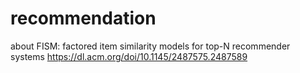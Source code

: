 # recommendation
about FISM: factored item similarity models for top-N recommender systems
https://dl.acm.org/doi/10.1145/2487575.2487589
